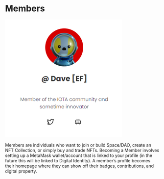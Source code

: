 # Members

![](<../../.gitbook/assets/image (30) (1) (1).png>)

Members are individuals who want to join or build Space/DAO, create an NFT Collection, or simply buy and trade NFTs. Becoming a Member involves setting up a MetaMask wallet/account that is linked to your profile (in the future this will be linked to Digital Identity). A member’s profile becomes their homepage where they can show off their badges, contributions, and digital property.



